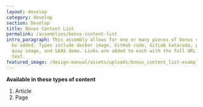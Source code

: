 ```yaml
---
layout: develop
category: develop
section: Develop
title: Bonus Content List
permalink: /assemblies/bonus-content-list
intro_paragraph: This assembly allows for one or many pieces of bonus content to
  be added. Types include docker image, GitHub code, GitLab katacoda, podcast,
  quay image, and SAAS demo. Links are added to each with the full URL and link
  text.
featured_image: /design-manual/assets/uploads/bonus_content_list-example.png
---
```


**Available in these types of content**

1. Article
2. Page

